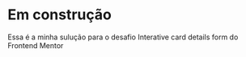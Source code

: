 # Em construção

Essa é a minha sulução para o desafio Interative card details form do Frontend Mentor